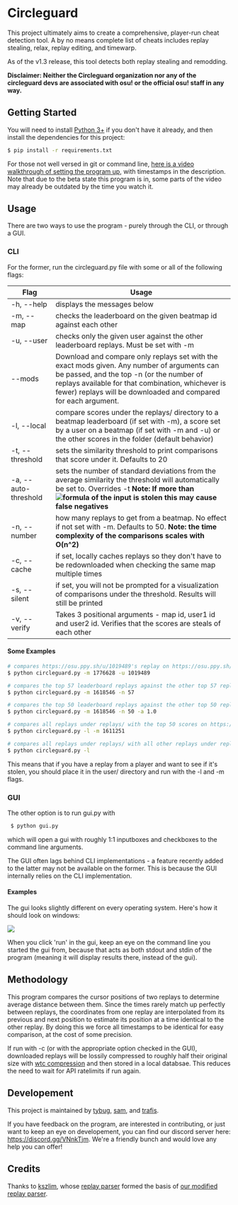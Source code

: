 # Circleguard

This project ultimately aims to create a comprehensive, player-run cheat detection tool. A by no means complete list of cheats includes replay stealing, relax, replay editing, and timewarp.

As of the v1.3 release, this tool detects both replay stealing and remodding.

**Disclaimer: Neither the Circleguard organization nor any of the circleguard devs are associated with osu! or the official osu! staff in any way.**

## Getting Started

You will need to install [Python 3+](https://www.python.org/downloads/) if you don't have it already, and then install the dependencies for this project:

```bash
$ pip install -r requirements.txt
```

For those not well versed in git or command line, [here is a video walkthrough of setting the program up](https://www.youtube.com/watch?v=Ozs2grxUyHw), with timestamps in the description. Note that due to the beta state this program is in, some parts of the video may already be outdated by the time you watch it.


## Usage

There are two ways to use the program - purely through the CLI, or through a GUI.

### CLI

For the former, run the circleguard.py file with some or all of the following flags:

| Flag | Usage |
| --- | --- |
| -h, --help | displays the messages below |
| -m, --map | checks the leaderboard on the given beatmap id against each other |
| -u, --user | checks only the given user against the other leaderboard replays. Must be set with -m |
| --mods | Download and compare only replays set with the exact mods given. Any number of arguments can be passed, and the top -n (or the number of replays available for that combination, whichever is fewer) replays will be downloaded and compared for each argument. |
| -l, --local | compare scores under the replays/ directory to a beatmap leaderboard (if set with -m), a score set by a user on a beatmap (if set with -m and -u) or the other scores in the folder (default behavior) |
| -t, --threshold | sets the similarity threshold to print comparisons that score under it. Defaults to 20 |
| -a, --auto-threshold | sets the number of standard deviations from the average similarity the threshold will automatically be set to. Overrides -t  **Note: If more than ![formula](https://latex.codecogs.com/gif.latex?\frac{1}{2}&space;-&space;\frac{1}{2}&space;\mathbf{erf}\frac{a}{\sqrt{2}}) of the input is stolen this may cause false negatives** |
| -n, --number | how many replays to get from a beatmap. No effect if not set with -m. Defaults to 50. **Note: the time complexity of the comparisons scales with O(n^2)** |
| -c, --cache | if set, locally caches replays so they don't have to be redownloaded when checking the same map multiple times |
| -s, --silent | if set, you will not be prompted for a visualization of comparisons under the threshold. Results will still be printed |
| -v, --verify | Takes 3 positional arguments - map id, user1 id and user2 id. Verifies that the scores are steals of each other |

#### Some Examples

```bash
# compares https://osu.ppy.sh/u/1019489's replay on https://osu.ppy.sh/b/1776628 with the 49 other leaderboard replays
$ python circleguard.py -m 1776628 -u 1019489

# compares the top 57 leaderboard replays against the other top 57 replays (57 choose 2 comparisons)
$ python circleguard.py -m 1618546 -n 57

# compares the top 50 leaderboard replays against the other top 50 replays (50 choose 2 comparisons) and sets the threshold to be one standard deviation below the average similarity.
$ python circleguard.py -m 1618546 -n 50 -a 1.0

# compares all replays under replays/ with the top 50 scores on https://osu.ppy.sh/b/1611251
$ python circleguard.py -l -m 1611251

# compares all replays under replays/ with all other replays under replays/
$ python circleguard.py -l
```

This means that if you have a replay from a player and want to see if it's stolen, you should place it in the user/ directory and run with the -l and -m flags.

### GUI

The other option is to run gui.py with

```bash
 $ python gui.py
```

which will open a gui with roughly 1:1 inputboxes and checkboxes to the command line arguments.

The GUI often lags behind CLI implementations - a feature recently added to the latter may not be available on the former. This is because the GUI internally relies on the CLI implementation.

#### Examples

The gui looks slightly different on every operating system. Here's how it should look on windows:

<img src="https://i.imgur.com/OJ4J9Wk.png">

When you click 'run' in the gui, keep an eye on the command line you started the gui from, because that acts as both stdout and stdin of the program (meaning it will display results there, instead of the gui).

## Methodology
This program compares the cursor positions of two replays to determine average distance between them. Since the times rarely match up perfectly between replays, the coordinates from one replay are interpolated from its previous and next position to estimate its position at a time identical to the other replay. By doing this we force all timestamps to be identical for easy comparison, at the cost of some precision.

If run with -c (or with the appropriate option checked in the GUI), downloaded replays will be lossily compressed to roughly half their original size with [wtc compression](https://github.com/circleguard/wtc-lzma-compressor) and then stored in a local databsae. This reduces the need to wait for API ratelimits if run again.

## Developement

This project is maintained by [tybug](https://github.com/tybug), [sam](https://github.com/samuelhklumpers), and [trafis](https://github.com/Smitty1298).

If you have feedback on the program, are interested in contributing, or just want to keep an eye on developement, you can find our discord server here: https://discord.gg/VNnkTjm. We're a friendly bunch and would love any help you can offer!

## Credits

Thanks to [kszlim](https://github.com/kszlim), whose [replay parser](https://github.com/kszlim/osu-replay-parser) formed the basis of [our modified replay parser](https://github.com/circleguard/osu-replay-parser).
